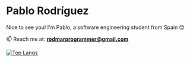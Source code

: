 # Pablo Rodríguez

Nice to see you! I'm Pablo, a software engineering student from Spain 😊

📫 Reach me at: **rodmarprogrammer@gmail.com**

[![Top Langs](https://github-readme-stats.vercel.app/api/top-langs/?username=rodmarkun)](https://github.com/anuraghazra/github-readme-stats)
